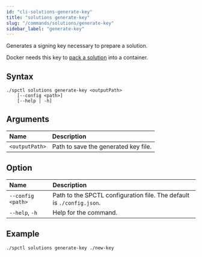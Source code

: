 ```yaml
---
id: "cli-solutions-generate-key"
title: "solutions generate-key"
slug: "/commands/solutions/generate-key"
sidebar_label: "generate-key"
---
```


Generates a signing key necessary to prepare a <a id="solution"><span className="dashed-underline">solution</span></a>.

Docker needs this key to [pack a solution](/cli/commands/solutions/prepare) into a container.

## Syntax

```
./spctl solutions generate-key <outputPath>
    [--config <path>]
    [--help | -h]
```

## Arguments

| **Name** | **Description** |
| :- | :- |
| `<outputPath>` | Path to save the generated key file. |

## Option

| **Name** | **Description** |
| :- | :- |
| `--config <path>` | Path to the SPCTL configuration file. The default is `./config.json`. |
| `--help`, `-h` | Help for the command. |

## Example

```
./spctl solutions generate-key ./new-key
```